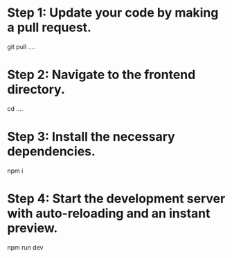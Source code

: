 
# Step 1: Update your code by making a pull request.
git pull .... 

# Step 2: Navigate to the frontend directory.
cd ....

# Step 3: Install the necessary dependencies.
npm i

# Step 4: Start the development server with auto-reloading and an instant preview.
npm run dev
```


